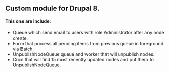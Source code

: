 <h2>Custom module for Drupal 8.</h2>
<h4>This one are include:</h4>
<ul>
  <li>Queue which send email to users with role Administrator after any node create.</li>
  <li>Form that process all pending items from previous queue in foreground via Batch.</li>
  <li>UnpublishNodeQueue queue and worker that will unpublish nodes.</li>
  <li>Cron that will find 15 most recently updated nodes and put them to UnpublishNodeQueue.</li>
<ul>
